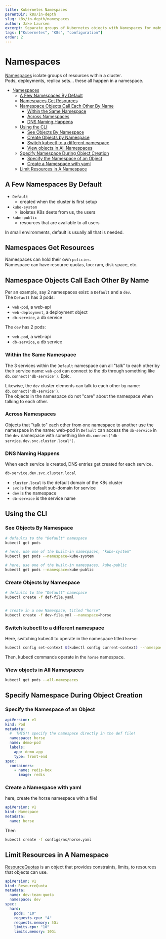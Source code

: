 ```yaml
---
title: Kubernetes Namespaces
parentDir: k8s/in-depth
slug: k8s/in-depth/namespaces
author: Jake Laursen
excerpt: Separate groups of Kubernetes objects with Namespaces for maby users across teams
tags: ["Kubernetes", "K8s", "configuration"]
order: 2
---
```


# Namespaces
[Namespaces](https://kubernetes.io/docs/concepts/overview/working-with-objects/namespaces/) isolate groups of resources within a cluster.  
Pods, deployments, replica sets... these all happen in a namespace.  

- [Namespaces](#namespaces)
  - [A Few Namespaces By Default](#a-few-namespaces-by-default)
  - [Namespaces Get Resources](#namespaces-get-resources)
  - [Namespace Objects Call Each Other By Name](#namespace-objects-call-each-other-by-name)
    - [Within the Same Namespace](#within-the-same-namespace)
    - [Across Namespaces](#across-namespaces)
    - [DNS Naming Happens](#dns-naming-happens)
  - [Using the CLI](#using-the-cli)
    - [See Objects By Namespace](#see-objects-by-namespace)
    - [Create Objects by Namespace](#create-objects-by-namespace)
    - [Switch kubectl to a different namespace](#switch-kubectl-to-a-different-namespace)
    - [View objects in All Namespaces](#view-objects-in-all-namespaces)
  - [Specify Namespace During Object Creation](#specify-namespace-during-object-creation)
    - [Specify the Namespace of an Object](#specify-the-namespace-of-an-object)
    - [Create a Namespace with yaml](#create-a-namespace-with-yaml)
  - [Limit Resources in A Namespace](#limit-resources-in-a-namespace)
## A Few Namespaces By Default
- `Default`
  - created when the cluster is first setup
- `kube-system`
  - isolates K8s deets from us, the users
- `kube-public`
  - resources that are available to all users

In small environments, default is usually all that is needed.  

## Namespaces Get Resources
Namespaces can hold their own `policies`.  
Namespace can have resource quotas, too: ram, disk space, etc.  

## Namespace Objects Call Each Other By Name
Per an example, say 2 namespaces exist: a `Default` and a `dev`.  
The `Default` has 3 pods: 
- `web-pod`, a web-api
- `web-deployment`, a deployment object
- `db-service`, a db service

The `dev` has 2 pods:
- `web-pod`, a web-api
- `db-service`, a db service

### Within the Same Namespace
The 3 services within the `Default` namespace can all "talk" to each other by their service name: `web-pod` can connect to the db through something like `db.connect('db-service')`. Epic.  

Likewise, the `dev` cluster elements can talk to each other by name: `db.connect('db-service')`.  
The objects in the namespace do not "care" about the namespace when talking to each other.  

### Across Namespaces
Objects that "talk to" each other from one namespace to another use the namespace in the name: web-pod in `Default` can access the `db-service` in the `dev` namespace with something like `db.connect("db-service.dev.svc.cluster.local")`.  

### DNS Naming Happens
When each service is created, DNS entries get created for each service.  
```bash
db-service.dev.svc.cluster.local
```
- `cluster.local` is the default domain of the K8s cluster
- `svc` is the default sub-domain for service
- `dev` is the namespace
- `db-service` is the service name

## Using the CLI
### See Objects By Namespace
```bash
# defaults to the "Default" namespace
kubectl get pods

# here, use one of the built-in namespaces, "kube-system"
kubectl get pods --namespace=kube-system

# here, use one of the built-in namespaces, kube-public
kubectl get pods --namespace=kube-public
```

### Create Objects by Namespace
```bash
# defaults to the "Default" namespace
kubectl create -f def-file.yaml


# create in a new Namespace, titled "horse"
kubectl create -f dev-file.yml --namespace=horse
```
### Switch kubectl to a different namespace
Here, switching kubectl to operate in the namespace titled `horse`:
```bash
kubectl config set-context $(kubectl config current-context) --namespace=horse
```
Then, kubectl commands operate in the `horse` namespace.  

### View objects in All Namespaces
```bash
kubectl get pods --all-namespaces
```

## Specify Namespace During Object Creation 
### Specify the Namespace of an Object
```yaml
apiVersion: v1
kind: Pod
metadata:
  #  THIS!! specify the namespace directly in the def file!
  namespace: horse
  name: demo-pod
  labels:
    app: demo-app
    type: front-end
spec:
  containers:
    - name: redis-box
      image: redis
```

### Create a Namespace with yaml
here, create the horse namespace with a file!
```yaml
apiVersion: v1
kind: Namespace
metadata:
  name: horse
```

Then 
```bash
kubectl create -f configs/ns/horse.yaml
```


## Limit Resources in A Namespace
[ResourceQuotas](https://kubernetes.io/docs/concepts/policy/resource-quotas/) is an object that provides constraints, limits, to resources that objects can use.  

```yaml
apiVersion: v1
kind: ResourceQuota
metadata:
  name: dev-team-quota
  namespace: dev
spec:
  hard:
    pods: "10"
    requests.cpu: "4"
    requests.memory: 5Gi
    limits.cpu: "10"
    limits.memory: 10Gi
```